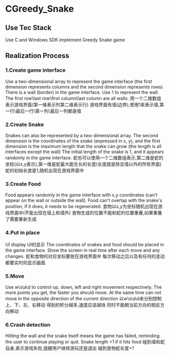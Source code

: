 # CGreedy_Snake
## Use Tec Stack
 Use C and Windows SDK implement Greedy Snake game

## Realization Process
### 1.Create game interface
  Use a two-dimensional array to represent the game interface (the first dimension represents columns and the second dimension represents rows)
  There is a wall (border) in the game interface. Use 1 to represent the wall. The first row\last row\first column\last column are all walls.
  用一个二维数组表示游戏界面(第一维表示列第二维表示行)
  游戏界面有墙(边界),使用1来表示墙,第一行\最后一行\第一列\最后一列都是墙

### 2.Create Snake
  Snakes can also be represented by a two-dimensional array. The second dimension is the coordinates of the snake (expressed in x, y), and the first dimension is the maximum length that the snake can grow (the length   is all interfaces except the wall)
  The initial length of the snake is 1, and it appears randomly in the game interface.
  蛇也可以使用一个二维数组表示,第二维是蛇的坐标(以x,y表示),第一维是蛇最大能生长的长度(长度就是除去墙以外的所有界面)
  蛇的初始长度是1,随机出现在游戏界面中

### 3.Create Food
  Food appears randomly in the game interface with x,y coordinates (can't appear on the wall or outside the wall).
  Food can't overlap with the snake's position, if it does, it needs to be regenerated.
  食物以x,y为坐标随机出现在游戏界面中(不能出现在墙上和墙外)
  食物生成的位置不能和蛇的位置重叠,如果重叠了需要重新生成

### 4.Put in place
  UI display
  UI的显示
  The coordinates of snakes and food should be placed in the game interface.
  Show the screen in real time after each move and any changes.
  蛇和食物的对应坐标要放在游戏界面中
  每次移动之后以及有任何的变动都要实时的显示画面

### 5.Move
  Use w\s\a\d to control up, down, left and right movement respectively.
  The more points you get, the faster you should move.
  At the same time can not move in the opposite direction of the current direction
  以w\s\a\d来分别控制上、下、左、右移动
  得到的积分越多,速度应该越快
  同时不能朝当前方向的相反方向移动

### 6.Crash detection
  Hitting the wall and the snake itself means the game has failed, reminding the user to continue playing or quit.
  Snake length +1 if it hits food
  碰到墙和蛇自身,表示游戏失败,提醒用户继续游玩还是退出
  碰到食物蛇长度+1
